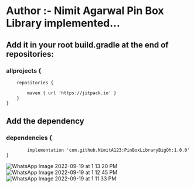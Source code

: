 # Author :- Nimit Agarwal Pin Box Library implemented...
## Add it in your root build.gradle at the end of repositories:
### allprojects {
		repositories {
			
			maven { url 'https://jitpack.io' }
		}
	}
  ##  Add the dependency
  ###	dependencies {
	        implementation 'com.github.NimitA123:PinBoxLibraryBigOh:1.0.0'
	}
![WhatsApp Image 2022-09-19 at 1 13 20 PM](https://user-images.githubusercontent.com/86598310/190971301-814f5201-f515-478d-9f4a-3bca03a09d70.jpeg)
![WhatsApp Image 2022-09-19 at 1 12 45 PM](https://user-images.githubusercontent.com/86598310/190971310-fdc6cc6c-302d-4d22-a01a-5fb6679646a7.jpeg)
![WhatsApp Image 2022-09-19 at 1 11 33 PM](https://user-images.githubusercontent.com/86598310/190971328-04f81701-266b-4f50-8e14-8d090be7695a.jpeg)

